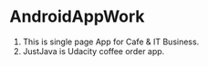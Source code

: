 # AndroidAppWork
1. This is single page App for Cafe & IT Business.
2. JustJava is Udacity coffee order app.
